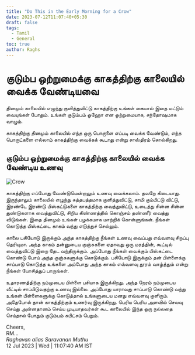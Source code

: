 ```yaml
---
title: "Do This in the Early Morning for a Crow"
date: 2023-07-12T11:07:40+05:30
draft: false
tags:
  - Tamil
  - General
toc: true
author: Raghs
---
```


# குடும்ப ஒற்றுமைக்கு காகத்திற்கு காலையில் வைக்க வேண்டியவை

தினமும் காலையில் எழுந்து குளித்துவிட்டு காகத்திற்கு உங்கள் கையால் இதை மட்டும் வையுங்கள் போதும். உங்கள் குடும்பம் ஓஹோ என ஒற்றுமையாக, சந்தோஷமாக வாழும்.

காகத்திற்கு தினமும் காலையில் எந்த ஒரு பொருளை எப்படி வைக்க வேண்டும், எந்த பொருட்களை எல்லாம் காகத்திற்கு வைக்கக் கூடாது என்று சாஸ்திரம் சொல்கிறது.

<!--more-->

## குடும்ப ஒற்றுமைக்கு காகத்திற்கு காலையில் வைக்க வேண்டிய உணவு

<img src="https://raghsonline.com/misc/Crow.jpeg" alt="Crow"/>

காகத்திற்கு எப்போது வேண்டுமென்றாலும் உணவு வைக்கலாம். தவறே கிடையாது. இருந்தாலும் காலையில் எழுந்து சுத்தபத்தமாக குளித்துவிட்டு, சாமி கும்பிட்டு விட்டு, இரண்டே இரண்டு பிஸ்கட்டுகளை காகத்திற்கு வைத்துவிட்டு, உடைத்து சின்ன சின்ன துண்டுகளாக வைத்துவிட்டு, சிறிய கிண்ணத்தில் கொஞ்சம் தண்ணீர் வைத்து விடுங்கள். இதை தினமும் உங்கள் பழக்கமாக மாற்றிக் கொள்ளுங்கள். நீங்கள் கொடுத்த பிஸ்கட்டை காகம் வந்து எடுத்துச் செல்லும்.

காலை பசியோடு இருக்கும் அந்த காகத்திற்கு நீங்கள் உணவு வைப்பது எவ்வளவு சிறப்பு தெரியுமா. அந்த காகம் தன்னுடைய குஞ்சுகளை ஏதாவது ஒரு மரத்தின், கூட்டில் வைத்துவிட்டு இறை தேட வந்திருக்கும். அப்போது நீங்கள் வைக்கும் பிஸ்கட்டை கொண்டு போய் அந்த குஞ்சுகளுக்கு கொடுக்கும். பசியோடு இருக்கும் தன் பிள்ளைக்கு சாப்பாடு கொடுத்த உங்களை அப்போது அந்த காகம் எவ்வளவு தூரம் வாழ்த்தும் என்று நீங்கள் யோசித்துப் பாருங்கள்.

உதாரணத்திற்கு நம்முடைய பிள்ளை பசியாக இருக்கிறது. அந்த நேரம் நம்முடைய வீட்டில் சாப்பிடுவதற்கு உணவு இல்லை. அப்போது யாராவது சாப்பாடு கொண்டு வந்து உங்கள் பிள்ளைகளுக்கு கொடுத்தால் உங்களுடைய மனது எவ்வளவு குளிரும். அதேபோல் தான் காகத்திற்கும் உணர்வு இருக்கிறது. பெரிய பெரிய அளவில் செலவு செய்து அன்னதானம் செய்ய முடியாதவர்கள் கூட காலையில் இந்த ஒரு நல்லதை செய்தால் போதும் குடும்பம் சுபிட்சம் பெறும்.


Cheers,\
RM...\
_Raghavan alias Saravanan Muthu_\
12 Jul 2023 | Wed | 11:07:40 AM IST
